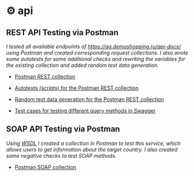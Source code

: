 # ⚙️ api
## **REST API Testing via Postman** ##

_I tested all available endpoints of https://qa.demoshopping.ru/api-docs/ using Postman and created corresponding request collections. 
I also wrote some autotests for some additional checks and rewriting the variables for the existing collection and added random test data generation._

- [Postman REST collection](https://www.postman.com/descent-module-geologist-7640643/workspace/my-workspace/collection/41782591-3015432c-3798-453d-a058-3cef83612c96?action=share&creator=41782591&active-environment=41782591-a7813f4f-8115-43d1-83b6-da65f23e9828)

- [Autotests (scripts) for the Postman REST collection](https://drive.google.com/file/d/1DxKhdlRGroVOsl2uDOoXjh9NCpQcOCCJ/view?usp=sharing)

- [Random test data generation for the Postman REST collection](https://drive.google.com/file/d/1-AXaqqdMk0WrC8Rv0CeqxygLI2muWi-O/view?usp=sharing)

- [Test cases for testing different query methods in Swagger](https://drive.google.com/file/d/1zez8pnZf5jXiCqPXZpB3kKb-8DsvbP5i/view?usp=sharing)
  
## **SOAP API Testing via Postman** ##

_Using [WSDL](http://webservices.oorsprong.org/websamples.countryinfo/CountryInfoService.wso?WSDL) I created a collection in Postman to test this service, which allows users to get information about the target country. I also created some negative checks to test SOAP methods._

- [Postman SOAP collection](https://www.postman.com/descent-module-geologist-7640643/workspace/my-workspace/collection/41782591-558ca9df-3969-4980-9ba1-586027bbbdc6?action=share&creator=41782591&active-environment=41782591-a7813f4f-8115-43d1-83b6-da65f23e9828)
